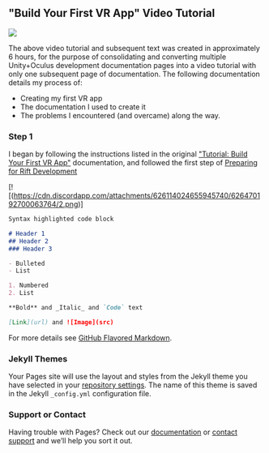 ## "Build Your First VR App" Video Tutorial

[![](https://cdn.discordapp.com/attachments/626114024655945740/626464011193417730/oculsu-rift-unity-pro-1021x580.jpg)](https://youtu.be/tPHnLJ__Cd4)



The above video tutorial and subsequent text was created in approximately 6 hours, for the purpose of consolidating and converting multiple Unity+Oculus development documentation pages into a video tutorial with only one subsequent page of documentation. The following documentation details my process of:

* Creating my first VR app 
* The documentation I used to create it
* The problems I encountered (and overcame) along the way. 

### Step 1

I began by following the instructions listed in the original ["Tutorial: Build Your First VR App"](https://developer.oculus.com/documentation/unity/latest/concepts/unity-tutorial/?locale=en_US) documentation, and followed the first step of [Preparing for Rift Development](https://developer.oculus.com/documentation/unity/latest/concepts/unity-pcprep/)  

[![(https://cdn.discordapp.com/attachments/626114024655945740/626470192700063764/2.png)]

```markdown
Syntax highlighted code block

# Header 1
## Header 2
### Header 3

- Bulleted
- List

1. Numbered
2. List

**Bold** and _Italic_ and `Code` text

[Link](url) and ![Image](src)
```

For more details see [GitHub Flavored Markdown](https://guides.github.com/features/mastering-markdown/).

### Jekyll Themes

Your Pages site will use the layout and styles from the Jekyll theme you have selected in your [repository settings](https://github.com/EmbodiedJosh/UnityOculusDemo/settings). The name of this theme is saved in the Jekyll `_config.yml` configuration file.

### Support or Contact

Having trouble with Pages? Check out our [documentation](https://help.github.com/categories/github-pages-basics/) or [contact support](https://github.com/contact) and we’ll help you sort it out.
